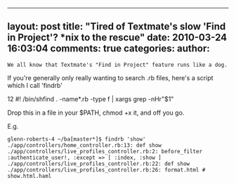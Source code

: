 

---
layout: post
title: "Tired of Textmate's slow 'Find in Project'? *nix to the rescue"
date: 2010-03-24 16:03:04
comments: true
categories:
author:
---


    We all know that Textmate's "Find in Project" feature runs like a dog.

If you're generally only really wanting to search .rb files, here's a script which I call 'findrb'


12
#! /bin/shfind . -name*.rb -type f | xargs grep -nHr"$1"

Drop this in a file in your $PATH, chmod +x it, and off you go.

E.g.

`glenn-roberts-4 ~/ba[master*]$ findrb 'show'
 ./app/controllers/home_controller.rb:13: def show
 ./app/controllers/live_profiles_controller.rb:2: before_filter :authenticate_user!, :except => [ :index, :show ]
 ./app/controllers/live_profiles_controller.rb:22: def show
 ./app/controllers/live_profiles_controller.rb:26: format.html # show.html.haml`